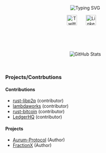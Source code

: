 <p align="center">
   <img src="https://github.com/startup-dreamer/startup-dreamer/assets/106421807/0159c9dd-78be-4086-a445-2e01553cf750" alt="Typing SVG" />
</p>
<!-- 
<p align="center">
   &nbsp;&nbsp;&nbsp;&nbsp;&nbsp;&nbsp;&nbsp;&nbsp;&nbsp;
      &nbsp;&nbsp;&nbsp;&nbsp;&nbsp;&nbsp;&nbsp;<img src="https://readme-typing-svg.demolab.com?font=Times+new+Roman&weight=500&size=22&pause=1000&color=FB8C00&vCenter=true&width=440&height=45&lines=Web3+Enthusiast+and+Blockchain+Developer;Building+projects%2C+Contributing+to+Open+Source" alt="Typing SVG" />
</p> -->


<p align="center">
  <a href="https://twitter.com/Startup_dmr"><img width="32px" alt="Twitter" title="Twitter" src="https://github-production-user-asset-6210df.s3.amazonaws.com/106421807/241289520-185b2438-c597-4270-83aa-5be4c8edd76a.png"/></a>
  &#8287;&#8287;&#8287;&#8287;&#8287;
  <a href="https://www.linkedin.com/in/startup1dreamer/"><img width="32px" alt="LinkedIn" title="LinkedIn" src="https://github-production-user-asset-6210df.s3.amazonaws.com/106421807/241289611-ce32af85-b56e-46e0-9403-f023f03cc6ca.png"/></a>
  &#8287;&#8287;&#8287;&#8287;&#8287;
</p>
<br>
<br>
<br>
<p align="center">
  <img src="https://github-readme-streak-stats.herokuapp.com/?user=startup-dreamer&theme=vision-friendly-dark&hide_border=false&border_color=ffffff" alt="GitHub Stats" />
</p>
<!-- <br/><br/>
<a herf='https://github.com/startup-dreamer/NFT-Lending-Borrowing-protocol'>
  <img  align="left" src="https://github-readme-stats.vercel.app/api/pin/?username=startup-dreamer&repo=NFT-Lending-Borrowing-protocol&theme=vision-friendly-dark&hide_border=false&include_all_commits=true&count_private=true&border_color=6495ED&title_color=ffffff" alt="GitHub Stats" /></a> -->
&nbsp;
  
  ### Projects/Contrbutions

#### Contributions 
<!-- - [starknet-beerus][starknet-beerus] (contributing) -->
- [rust-libp2p][rust-libp2p] (contributor)
- [lambdaworks][lambdaworks] (contributor)
- [rust-bitcoin][rust-bitcoin] (contributor)
- [LedgerHQ][LedgerHQ] (contributor)

#### Projects
- [Aurum-Protocol][] (Author)
- [FractionX] (Author)
<!-- - [Staking-Reward][Staking-Reward] (Author)
- [rust-miniscript][rust-miniscript] (contributor)
- [NFTCollab][NFTCollab] (Author) (Building) -->
  [rust-libp2p]: https://github.com/libp2p/rust-libp2p/pulls?q=is%3Apr+author%3Astartup-dreamer+
  [lambdaworks]: https://github.com/lambdaclass/lambdaworks/pulls?q=is%3Apr+author%3Astartup-dreamer+
  [starknet-beerus]: https://github.com/keep-starknet-strange/beerus/issues?q=is%3Aopen+assignee%3A%40me
  [rust-bitcoin]: https://github.com/rust-bitcoin/rust-bitcoin/pulls?q=is%3Apr+author%3Astartup-dreamer+
  [rust-miniscript]: https://github.com/rust-bitcoin/rust-miniscript/pulls?q=is%3Apr+author%3Astartup-dreamer+
  [LedgerHQ]: https://github.com/LedgerHQ/app-bitcoin-new/pulls?q=is%3Apr+author%3Astartup-dreamer+
  [Aurum-Protocol]: https://github.com/startup-dreamer/NFT-Lending-Borrowing-protocol
  [FractionX]: https://github.com/startup-dreamer/FractionX
  [Staking-Reward]: https://github.com/startup-dreamer/StakingReward
  [NFTCollab]: https://github.com/startup-dreamer/NFT-P2P
